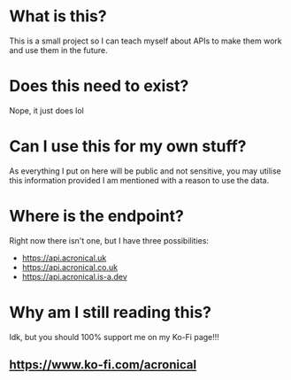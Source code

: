 # What is this?
This is a small project so I can teach myself about APIs to make them work and use them in the future.

# Does this need to exist?
Nope, it just does lol

# Can I use this for my own stuff?
As everything I put on here will be public and not sensitive, you may utilise this information provided I am mentioned with a reason to use the data.

# Where is the endpoint?
Right now there isn't one, but I have three possibilities:
- https://api.acronical.uk
- https://api.acronical.co.uk
- https://api.acronical.is-a.dev

# Why am I still reading this?
Idk, but you should 100% support me on my Ko-Fi page!!! 
## https://www.ko-fi.com/acronical
